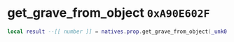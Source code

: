 # get_grave_from_object `0xA90E602F`

```lua
local result --[[ number ]] = natives.prop.get_grave_from_object(_unk0 --[[ number ]])
```